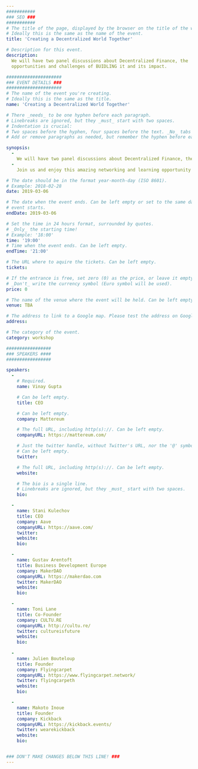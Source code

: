```yaml
---
###########
### SEO ###
###########
# The title of the page, displayed by the browser on the title of the window.
# Ideally this is the same as the name of the event.
title: 'Creating a Decentralized World Together'

# Description for this event. 
description: 
  We will have two panel discussions about Decentralized Finance, the
  opportunities and challenges of BUIDLING it and its impact.

#####################
### EVENT DETAILS ###
#####################
# The name of the event you're creating.
# Ideally this is the same as the title.
name: 'Creating a Decentralized World Together'

# There _needs_ to be one hyphen before each paragraph.
# Linebreaks are ignored, but they _must_ start with two spaces.
# Indentation is crucial:
# Two spaces before the hyphen, four spaces before the text. _No_ tabs allowed.
# Add or remove paragraphs as needed, but remember the hyphen before each entry.

synopsis:
  -
    We will have two panel discussions about Decentralized Finance, the opportunities and challenges of BUIDLING it and its impact.
  -
    Join us and enjoy this amazing networking and learning opportunity!

# The date should be in the format year-month-day (ISO 8601).
# Example: 2018-02-28
date: 2019-03-06

# The date when the event ends. Can be left empty or set to the same day the
# event starts.
endDate: 2019-03-06

# Set the time in 24 hours format, surrounded by quotes.
# _Only_ the starting time!
# Example: '18:00'
time: '19:00'
# Time when the event ends. Can be left empty.
endTime: '21:00'

# The URL where to aquire the tickets. Can be left empty.
tickets:

# If the entrance is free, set zero (0) as the price, or leave it empty.
# _Don't_ write the currency symbol (Euro symbol will be used).
price: 0

# The name of the venue where the event will be held. Can be left empty.
venue: TBA

# The address to link to a Google map. Please test the address on Google Maps.
address: 

# The category of the event. 
category: workshop

#################
### SPEAKERS ####
#################

speakers:
  -
    # Required.
    name: Vinay Gupta

    # Can be left empty.
    title: CEO

    # Can be left empty.
    company: Mattereum

    # The full URL, including http(s)://. Can be left empty.
    companyURL: https://mattereum.com/

    # Just the twitter handle, without Twitter's URL, nor the '@' symbol.
    # Can be left empty.
    twitter: 

    # The full URL, including http(s)://. Can be left empty.
    website: 

    # The bio is a single line.
    # Linebreaks are ignored, but they _must_ start with two spaces.
    bio: 

  -
    name: Stani Kulechov
    title: CEO
    company: Aave
    companyURL: https://aave.com/
    twitter: 
    website:
    bio: 

  -
    name: Gustav Arentoft
    title: Business Development Europe
    company: MakerDAO
    companyURL: https://makerdao.com 
    twitter: MakerDAO
    website: 
    bio:

  -
    name: Toni Lane
    title: Co-Founder
    company: CULTU.RE
    companyURL: http://cultu.re/
    twitter: cultureisfuture
    website: 
    bio:
    
  -
    name: Julien Bouteloup
    title: Founder
    company: Flyingcarpet
    companyURL: https://www.flyingcarpet.network/
    twitter: flyingcarpeth
    website: 
    bio:

  -
    name: Makoto Inoue
    title: Founder
    company: Kickback
    companyURL: https://kickback.events/
    twitter: wearekickback
    website: 
    bio:


### DON'T MAKE CHANGES BELOW THIS LINE! ###
---
```

<!-- ### DON'T MAKE CHANGES BELOW THIS LINE! ### -->

<Event-Content/>
